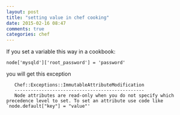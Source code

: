 ```yaml
---
layout: post
title: "setting value in chef cooking"
date: 2015-02-16 08:47
comments: true
categories: chef 
---
```


If you set a variable this way in a cookbook:

    node['mysqld']['root_password'] = 'password'

you will get this exception

       Chef::Exceptions::ImmutableAttributeModification
       ------------------------------------------------
       Node attributes are read-only when you do not specify which precedence level to set. To set an attribute use code like `node.default["key"] = "value"'
